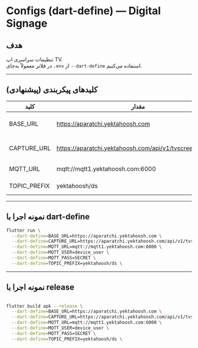 # Configs (dart-define) — Digital Signage

## هدف
تنظیمات سراسری اپ TV.   
در فلاتر معمولاً به‌جای `.env` از `--dart-define` استفاده می‌کنیم.

---

## کلیدهای پیکربندی (پیشنهادی)

| کلید         |  مقدار                                              | کاربرد                 |
|--------------|----------------------------------------------------------|-----------------------------|
| BASE_URL     | https://aparatchi.yektahoosh.com                         | آدرس Backend API            |
| CAPTURE_URL  | https://aparatchi.yektahoosh.com/api/v1/tvscreen/capture | آپلود اسکرین‌شات (Multipart)|
| MQTT_URL     | mqtt://mqtt1.yektahoosh.com:6000                         | بروکر MQTT                  |
| TOPIC_PREFIX | yektahoosh/ds                                            | پیشوند تاپیک‌ها             |



---

## نمونه اجرا با dart-define

```bash
flutter run \
  --dart-define=BASE_URL=https://aparatchi.yektahoosh.com \
  --dart-define=CAPTURE_URL=https://aparatchi.yektahoosh.com/api/v1/tvscreen/capture \
  --dart-define=MQTT_URL=mqtt://mqtt1.yektahoosh.com:6000 \
  --dart-define=MQTT_USER=device_user \
  --dart-define=MQTT_PASS=SECRET \
  --dart-define=TOPIC_PREFIX=yektahoosh/ds \
  ```
  
---

## نمونه اجرا با release
```bash

flutter build apk --release \
  --dart-define=BASE_URL=https://aparatchi.yektahoosh.com \
  --dart-define=CAPTURE_URL=https://aparatchi.yektahoosh.com/api/v1/tvscreen/capture \
  --dart-define=MQTT_URL=mqtt://mqtt1.yektahoosh.com:6000 \
  --dart-define=MQTT_USER=device_user \
  --dart-define=MQTT_PASS=SECRET \
  --dart-define=TOPIC_PREFIX=yektahoosh/ds \


```
